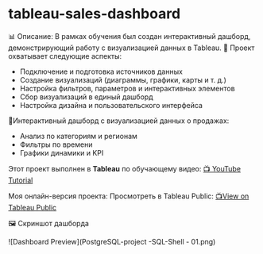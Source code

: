 # tableau-sales-dashboard
📊 Описание:
В рамках обучения был создан интерактивный дашборд, демонстрирующий работу с визуализацией данных в Tableau.
🔹 Проект охватывает следующие аспекты:
- Подключение и подготовка источников данных
- Создание визуализаций (диаграммы, графики, карты и т. д.)
- Настройка фильтров, параметров и интерактивных элементов
- Сбор визуализаций в единый дашборд
- Настройка дизайна и пользовательского интерфейса
  
🔹Интерактивный дашборд с визуализацией данных о продажах: 
- Анализ по категориям и регионам  
- Фильтры по времени   
- Графики динамики и KPI
  
Этот проект выполнен в **Tableau** по обучающему видео:  [📺 YouTube Tutorial](https://www.youtube.com/watch?v=fQcq8GpENyA&list=LL&index=77&t=8651s)

Моя онлайн-версия проекта:
Просмотреть в Tableau Public: [📺View on Tableau Public](https://public.tableau.com/app/profile/evgeniya.arzamastseva/viz/Tableau_17599865199150/Dashboard1?publish=yes)

🖼️ Скриншот дашборда

![Dashboard Preview](PostgreSQL-project -SQL-Shell - 01.png)

